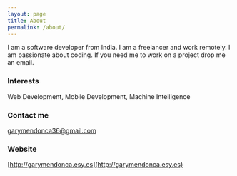 ```yaml
---
layout: page
title: About
permalink: /about/
---
```


I am a software developer from India. I am a freelancer and work remotely. I am passionate about coding. 
If you need me to work on a project drop me an email.

### Interests

Web Development, Mobile Development, Machine Intelligence

### Contact me

[garymendonca36@gmail.com](mailto:garymendonca36@gmail.com)

### Website

[http://garymendonca.esy.es](http://garymendonca.esy.es)
